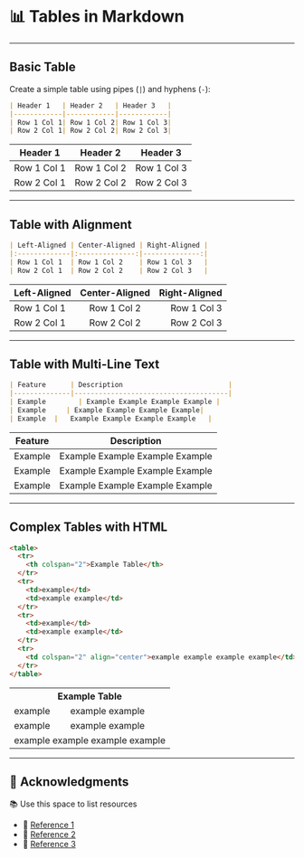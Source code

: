 # 📊 Tables in Markdown

---

## Basic Table

Create a simple table using pipes (`|`) and hyphens (`-`):

```markdown
| Header 1   | Header 2   | Header 3   |
|------------|------------|------------|
| Row 1 Col 1| Row 1 Col 2| Row 1 Col 3|
| Row 2 Col 1| Row 2 Col 2| Row 2 Col 3|
```

| Header 1   | Header 2   | Header 3   |
|------------|------------|------------|
| Row 1 Col 1| Row 1 Col 2| Row 1 Col 3|
| Row 2 Col 1| Row 2 Col 2| Row 2 Col 3|

---

## Table with Alignment

```markdown
| Left-Aligned | Center-Aligned | Right-Aligned |
|:-------------|:--------------:|--------------:|
| Row 1 Col 1  | Row 1 Col 2    | Row 1 Col 3   |
| Row 2 Col 1  | Row 2 Col 2    | Row 2 Col 3   |
```

| Left-Aligned | Center-Aligned | Right-Aligned |
|:-------------|:--------------:|--------------:|
| Row 1 Col 1  | Row 1 Col 2    | Row 1 Col 3   |
| Row 2 Col 1  | Row 2 Col 2    | Row 2 Col 3   |

---


## Table with Multi-Line Text

```markdown
| Feature      | Description                          |
|--------------|--------------------------------------|
| Example        | Example Example Example Example |
| Example     | Example Example Example Example|
| Example  |   Example Example Example Example   |
```

| Feature      | Description                          |
|--------------|--------------------------------------|
| Example        | Example Example Example Example |
| Example     | Example Example Example Example|
| Example  |   Example Example Example Example   |

---

## Complex Tables with HTML

```html
<table>
  <tr>
    <th colspan="2">Example Table</th>
  </tr>
  <tr>
    <td>example</td>
    <td>example example</td>
  </tr>
  <tr>
    <td>example</td>
    <td>example example</td>
  </tr>
  <tr>
    <td colspan="2" align="center">example example example example</td>
  </tr>
</table>
```

<table>
  <tr>
    <th colspan="2">Example Table</th>
  </tr>
  <tr>
    <td>example</td>
    <td>example example</td>
  </tr>
  <tr>
    <td>example</td>
    <td>example example</td>
  </tr>
  <tr>
    <td colspan="2" align="center">example example example example</td>
  </tr>
</table>

---

## 🙌 Acknowledgments

📚 Use this space to list resources

* 📌 [Reference 1](https://example.com)
* 📌 [Reference 2](https://example.com)
* 📌 [Reference 3](https://example.com)